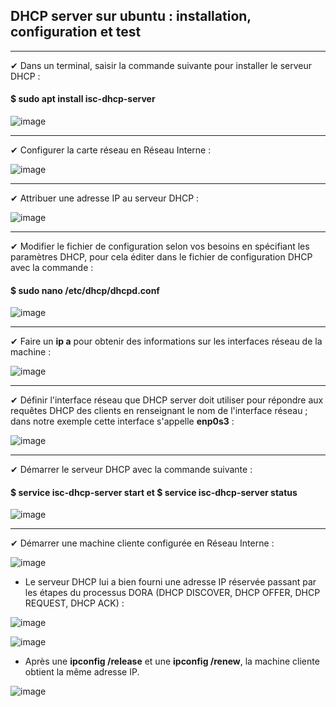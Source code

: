 ## DHCP server sur ubuntu : installation, configuration et test   

***
✔ Dans un terminal, saisir la commande suivante pour installer le serveur DHCP :

#### $ sudo apt install isc-dhcp-server

![image](https://github.com/techerbeatrice/DHCP_ubuntu-server/assets/138071140/2a246765-c852-4752-a8e4-b81b976b86f2)

***
✔ Configurer la carte réseau en Réseau Interne :

![image](https://github.com/techerbeatrice/DHCP_ubuntu-server/assets/138071140/2883a7e2-7061-4ef0-8735-a0b9d98ce3a9)

***

✔ Attribuer une adresse IP au serveur DHCP :

![image](https://github.com/techerbeatrice/DHCP_ubuntu-server/assets/138071140/133bb725-e638-4a3e-98af-83f686c2bcbd)

***

✔ Modifier le fichier de configuration selon vos besoins en spécifiant les paramètres DHCP, pour cela éditer dans le fichier de configuration DHCP avec la commande :
   
#### $ sudo nano /etc/dhcp/dhcpd.conf

![image](https://github.com/techerbeatrice/DHCP_ubuntu-server/assets/138071140/ffd2ffbf-c3bb-478c-9c71-ea19bcf4ebb9)

***

✔ Faire un **ip a** pour obtenir des informations sur les interfaces réseau de la machine :

![image](https://github.com/techerbeatrice/DHCP_ubuntu-server/assets/138071140/8cf15c8c-71cc-4fa9-981c-2106f97d0c39)

***

✔ Définir l'interface réseau que DHCP server doit utiliser pour répondre aux requêtes DHCP des clients en renseignant le nom de l'interface réseau ; dans notre exemple cette interface s'appelle **enp0s3** :

![image](https://github.com/techerbeatrice/DHCP_ubuntu-server/assets/138071140/7f5e2899-0186-4537-a577-143948b86fd7)

***

✔ Démarrer le serveur DHCP avec la commande suivante :

#### $ service isc-dhcp-server start et $ service isc-dhcp-server status

![image](https://github.com/techerbeatrice/DHCP_ubuntu-server/assets/138071140/6d8ef047-697e-45df-9027-bbff194f8c7b)

***

✔ Démarrer une machine cliente configurée en Réseau Interne :

![image](https://github.com/techerbeatrice/DHCP_ubuntu-server/assets/138071140/4ac5f870-1d16-4b40-b4ed-dcb5ae0d2d2a)

- Le serveur DHCP lui a bien fourni une adresse IP réservée passant par les étapes du processus DORA  (DHCP DISCOVER, DHCP OFFER, DHCP REQUEST, DHCP ACK) :
  
![image](https://github.com/techerbeatrice/DHCP_ubuntu-server/assets/138071140/1e90e237-942e-4bdd-9d50-8c6383c1b7cc)

![image](https://github.com/techerbeatrice/DHCP_ubuntu-server/assets/138071140/91e87ded-4df2-4996-b3d0-a8079fca58ff)

- Après une **ipconfig /release** et une **ipconfig /renew**, la machine cliente obtient la même adresse IP.

![image](https://github.com/techerbeatrice/DHCP_ubuntu-server/assets/138071140/6053f2c1-e20d-43e2-80e9-a68c0f0af5bd)
